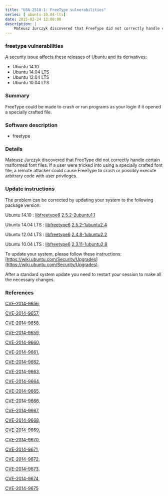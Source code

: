 ```yaml
---
title: "USN-2510-1: FreeType vulnerabilities"
series: [ ubuntu-10.04-lts]
date: 2015-02-24 12:00:00
description: |
    Mateusz Jurczyk discovered that FreeType did not correctly handle certain malformed font files. If a user were tricked into using a specially crafted font file, a remote attacker could cause FreeType to crash or possibly execute arbitrary code with user privileges. 
--- 
```

 
 


### freetype vulnerabilities

A security issue affects these releases of Ubuntu and its derivatives:

* Ubuntu 14.10
* Ubuntu 14.04 LTS
* Ubuntu 12.04 LTS
* Ubuntu 10.04 LTS

### Summary

FreeType could be made to crash or run programs as your login if it opened a specially crafted file.

### Software description

* freetype 

### Details

Mateusz Jurczyk discovered that FreeType did not correctly handle certain malformed font files. If a user were tricked into using a specially crafted font file, a remote attacker could cause FreeType to crash or possibly execute arbitrary code with user privileges. 

### Update instructions

The problem can be corrected by updating your system to the following package version:

Ubuntu 14.10
 : [libfreetype6](https://launchpad.net/ubuntu/+source/freetype) <span> [2.5.2-2ubuntu1.1](https://launchpad.net/ubuntu/+source/freetype/2.5.2-2ubuntu1.1) </span> 

Ubuntu 14.04 LTS
 : [libfreetype6](https://launchpad.net/ubuntu/+source/freetype) <span> [2.5.2-1ubuntu2.4](https://launchpad.net/ubuntu/+source/freetype/2.5.2-1ubuntu2.4) </span> 

Ubuntu 12.04 LTS
 : [libfreetype6](https://launchpad.net/ubuntu/+source/freetype) <span> [2.4.8-1ubuntu2.2](https://launchpad.net/ubuntu/+source/freetype/2.4.8-1ubuntu2.2) </span> 

Ubuntu 10.04 LTS
 : [libfreetype6](https://launchpad.net/ubuntu/+source/freetype) <span> [2.3.11-1ubuntu2.8](https://launchpad.net/ubuntu/+source/freetype/2.3.11-1ubuntu2.8) </span> 

To update your system, please follow these instructions: [https://wiki.ubuntu.com/Security/Upgrades](https://wiki.ubuntu.com/Security/Upgrades).

After a standard system update you need to restart your session to make all the necessary changes. 

### References

 
 [CVE-2014-9656](http://people.ubuntu.com/~ubuntu-security/cve/CVE-2014-9656), 

 [CVE-2014-9657](http://people.ubuntu.com/~ubuntu-security/cve/CVE-2014-9657), 

 [CVE-2014-9658](http://people.ubuntu.com/~ubuntu-security/cve/CVE-2014-9658), 

 [CVE-2014-9659](http://people.ubuntu.com/~ubuntu-security/cve/CVE-2014-9659), 

 [CVE-2014-9660](http://people.ubuntu.com/~ubuntu-security/cve/CVE-2014-9660), 

 [CVE-2014-9661](http://people.ubuntu.com/~ubuntu-security/cve/CVE-2014-9661), 

 [CVE-2014-9662](http://people.ubuntu.com/~ubuntu-security/cve/CVE-2014-9662), 

 [CVE-2014-9663](http://people.ubuntu.com/~ubuntu-security/cve/CVE-2014-9663), 

 [CVE-2014-9664](http://people.ubuntu.com/~ubuntu-security/cve/CVE-2014-9664), 

 [CVE-2014-9665](http://people.ubuntu.com/~ubuntu-security/cve/CVE-2014-9665), 

 [CVE-2014-9666](http://people.ubuntu.com/~ubuntu-security/cve/CVE-2014-9666), 

 [CVE-2014-9667](http://people.ubuntu.com/~ubuntu-security/cve/CVE-2014-9667), 

 [CVE-2014-9668](http://people.ubuntu.com/~ubuntu-security/cve/CVE-2014-9668), 

 [CVE-2014-9669](http://people.ubuntu.com/~ubuntu-security/cve/CVE-2014-9669), 

 [CVE-2014-9670](http://people.ubuntu.com/~ubuntu-security/cve/CVE-2014-9670), 

 [CVE-2014-9671](http://people.ubuntu.com/~ubuntu-security/cve/CVE-2014-9671), 

 [CVE-2014-9672](http://people.ubuntu.com/~ubuntu-security/cve/CVE-2014-9672), 

 [CVE-2014-9673](http://people.ubuntu.com/~ubuntu-security/cve/CVE-2014-9673), 

 [CVE-2014-9674](http://people.ubuntu.com/~ubuntu-security/cve/CVE-2014-9674), 

 [CVE-2014-9675](http://people.ubuntu.com/~ubuntu-security/cve/CVE-2014-9675)
 

